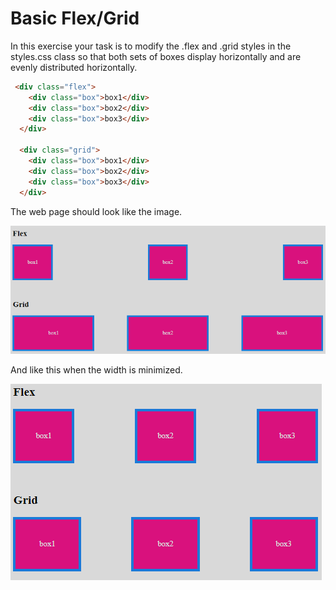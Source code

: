 # Basic Flex/Grid

In this exercise your task is to modify the .flex and .grid styles in the styles.css class so that both sets of boxes display horizontally and are evenly distributed horizontally.

```html
 <div class="flex">
    <div class="box">box1</div>
    <div class="box">box2</div>
    <div class="box">box3</div>
  </div>

  <div class="grid">
    <div class="box">box1</div>
    <div class="box">box2</div>
    <div class="box">box3</div>
  </div>
```
The web page should look like the image.

![](https://raw.githubusercontent.com/hoc-labs/images/main/basic-flex-2.png)

And like this when the width is minimized.

![](https://raw.githubusercontent.com/hoc-labs/images/main/basic-flex.png)